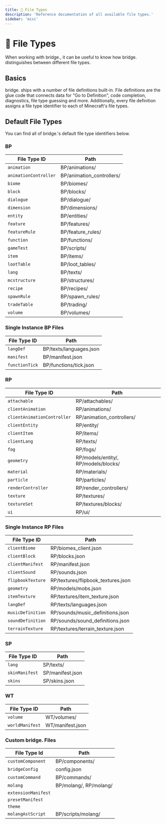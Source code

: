 ```yaml
---
title: 📄 File Types
description: 'Reference documentation of all available file types.'
sidebar: 'misc'
---
```


# 📄 File Types

When working with bridge., it can be useful to know how bridge. distinguishes between different file types.

## Basics

bridge. ships with a number of file definitions built-in. File definitions are the glue code that connects data for "Go to Definition", code completion, diagnostics, file type guessing and more. Additionally, every file definition assigns a file type identifier to each of Minecraft's file types.

## Default File Types

You can find all of bridge.'s default file type identifiers below.

### BP

| File Type ID          | Path                      |
| --------------------- | ------------------------- |
| `animation`           | BP/animations/            |
| `animationController` | BP/animation_controllers/ |
| `biome`               | BP/biomes/                |
| `block`               | BP/blocks/                |
| `dialogue`            | BP/dialogue/              |
| `dimension`           | BP/dimensions/            |
| `entity`              | BP/entities/              |
| `feature`             | BP/features/              |
| `featureRule`         | BP/feature_rules/         |
| `function`            | BP/functions/             |
| `gameTest`            | BP/scripts/               |
| `item`                | BP/items/                 |
| `lootTable`           | BP/loot_tables/           |
| `lang`                | BP/texts/                 |
| `mcstructure`         | BP/structures/            |
| `recipe`              | BP/recipes/               |
| `spawnRule`           | BP/spawn_rules/           |
| `tradeTable`          | BP/trading/               |
| `volume`              | BP/volumes/               |

### Single Instance BP Files

| File Type ID   | Path                    |
| -------------- | ----------------------- |
| `langDef`      | BP/texts/languages.json |
| `manifest`     | BP/manifest.json        |
| `functionTick` | BP/functions/tick.json  |

### RP

| File Type ID                | Path                                 |
| --------------------------- | ------------------------------------ |
| `attachable`                | RP/attachables/                      |
| `clientAnimation`           | RP/animations/                       |
| `clientAnimationController` | RP/animation_controllers/            |
| `clientEntity`              | RP/entity/                           |
| `clientItem`                | RP/items/                            |
| `clientLang`                | RP/texts/                            |
| `fog`                       | RP/fogs/                             |
| `geometry`                  | RP/models/entity/, RP/models/blocks/ |
| `material`                  | RP/materials/                        |
| `particle`                  | RP/particles/                        |
| `renderController`          | RP/render_controllers/               |
| `texture`                   | RP/textures/                         |
| `textureSet`                | RP/textures/blocks/                  |
| `ui`                        | RP/ui/                               |

### Single Instance RP Files

| File Type ID      | Path                               |
| ----------------- | ---------------------------------- |
| `clientBiome`     | RP/biomes_client.json              |
| `clientBlock`     | RP/blocks.json                     |
| `clientManifest`  | RP/manifest.json                   |
| `clientSound`     | RP/sounds.json                     |
| `flipbookTexture` | RP/textures/flipbook_textures.json |
| `geometry`        | RP/models/mobs.json                |
| `itemTexture`     | RP/textures/item_texture.json      |
| `langDef`         | RP/texts/languages.json            |
| `musicDefinition` | RP/sounds/music_definitions.json   |
| `soundDefinition` | RP/sounds/sound_definitions.json   |
| `terrainTexture`  | RP/textures/terrain_texture.json   |

### SP

| File Type ID   | Path             |
| -------------- | ---------------- |
| `lang`         | SP/texts/        |
| `skinManifest` | SP/manifest.json |
| `skins`        | SP/skins.json    |

### WT

| File Type ID    | Path             |
| --------------- | ---------------- |
| `volume`        | WT/volumes/      |
| `worldManifest` | WT/manifest.json |

### Custom bridge. Files

| File Type Id        | Path                   |
| ------------------- | ---------------------- |
| `customComponent`   | BP/components/         |
| `bridgeConfig`      | config.json            |
| `customCommand`     | BP/commands/           |
| `molang`            | BP/molang/, RP/molang/ |
| `extensionManifest` |                        |
| `presetManifest`    |                        |
| `theme`             |                        |
| `molangAstScript`   | BP/scripts/molang/     |
